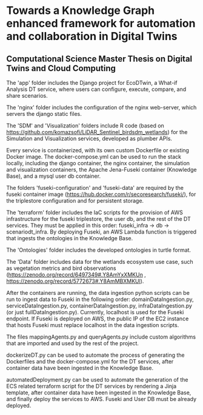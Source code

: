 # Towards a Knowledge Graph enhanced framework for automation and collaboration in Digital Twins

## Computational Science Master Thesis on Digital Twins and Cloud Computing

The 'app' folder includes the Django project for EcoDTwin, a What-if Analysis DT service, where users can configure, execute, compare, and share scenarios.

The 'nginx' folder includes the configuration of the nginx web-server, which servers the django static files.

The 'SDM' and 'Visualization' folders include R code (based on https://github.com/komazsofi/LiDAR_Sentinel_birdsdm_wetlands) for the Simulation and Visualization services, developed as plumber APIs.

Every service is containerized, with its own custom Dockerfile or existing Docker image. The docker-compose.yml can be used to run the stack locally, including the django container, the nginx container, the simulation and visualization containers, the Apache Jena-Fuseki container (Knowledge Base), and a mysql user db container.

The folders 'fuseki-configuration' and 'fuseki-data' are required by the fuseki container image (https://hub.docker.com/r/secoresearch/fuseki/), for the triplestore configuration and for persistent storage.

The 'terraform' folder includes the IaC scripts for the provision of AWS infrastructure for the fuseki triplestore, the user db, and the rest of the DT services. They must be applied in this order: fuseki_infra -> db -> scenariodt_infra. By deploying Fuseki, an AWS Lambda function is triggered that ingests the ontologies in the Knowledge Base.

The 'Ontologies' folder includes the developed ontologies in turtle format.

The 'Data' folder includes data for the wetlands ecosystem use case, such as vegetation metrics and bird observations (https://zenodo.org/record/6497349#.Y8AmYxXMKUn , https://zenodo.org/record/5772673#.Y8AmMBXMKUl).

After the containers are running, the data ingestion python scripts can be run to ingest data to Fuseki in the following order: domainDataIngestion.py, serviceDataIngestion.py, containerDataIngestion.py, infraDataIngestion.py (or just fullDataIngestion.py). Currently, localhost is used for the Fuseki endpoint. If Fuseki is deployed on AWS, the public IP of the EC2 instance that hosts Fuseki must replace localhost in the data ingestion scripts.

The files mappingAgents.py and queryAgents.py include custom algorithms that are imported and used by the rest of the project.

dockerizeDT.py can be used to automate the process of generating the Dockerfiles and the docker-compose.yml for the DT services, after container data have been ingested in the Knowledge Base.

automatedDeployment.py can be used to automate the generation of the ECS related terraform script for the DT services by rendering a Jinja template, after container data have been ingested in the Knowledge Base, and finally deploy the services to AWS. Fuseki and User DB must be already deployed.
